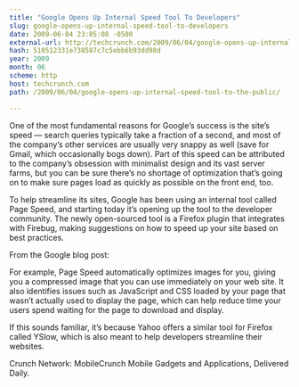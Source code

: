 ```yaml
---
title: "Google Opens Up Internal Speed Tool To Developers"
slug: google-opens-up-internal-speed-tool-to-developers
date: 2009-06-04 23:05:08 -0500
external-url: http://techcrunch.com/2009/06/04/google-opens-up-internal-speed-tool-to-the-public/
hash: 510512331e738587c7c5ebb6b93dd98d
year: 2009
month: 06
scheme: http
host: techcrunch.com
path: /2009/06/04/google-opens-up-internal-speed-tool-to-the-public/

---
```


One of the most fundamental reasons for Google’s success is the site’s speed — search queries typically take a fraction of a second, and most of the company’s other services are usually very snappy as well (save for Gmail, which occasionally bogs down).  Part of this speed can be attributed to the company’s obsession with minimalist design and its vast server farms, but you can be sure there’s no shortage of optimization that’s going on to make sure pages load as quickly as possible on the front end, too.

To help streamline its sites, Google has been using an internal tool called Page Speed, and starting today it’s opening up the tool to the developer community.  The newly open-sourced tool is a Firefox plugin that integrates with Firebug, making suggestions on how to speed up your site based on best practices.  

From the Google blog post:

For example, Page Speed automatically optimizes images for you, giving you a compressed image that you can use immediately on your web site. It also identifies issues such as JavaScript and CSS loaded by your page that wasn’t actually used to display the page, which can help reduce time your users spend waiting for the page to download and display.

If this sounds familiar, it’s because Yahoo offers a similar tool for Firefox called YSlow, which is also meant to help developers streamline their websites.





Crunch Network:  MobileCrunch Mobile Gadgets and Applications, Delivered Daily.




    

